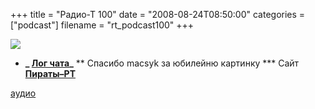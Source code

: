 +++
title = "Радио-Т 100"
date = "2008-08-24T08:50:00"
categories = ["podcast"]
filename = "rt_podcast100"
+++

![](https://radio-t.com/images/radio-t/rt100.jpg)



* **_ [Лог чата](/chat/logs/radio-t-100.html)_**
** Спасибо macsyk за юбилейню картинку
*** Сайт **[Пираты–РТ](http://pirate.radio-t.com/)**


[аудио](http://cdn.radio-t.com/rt_podcast100.mp3)
<audio src="http://cdn.radio-t.com/rt_podcast100.mp3" preload="none"></audio>
